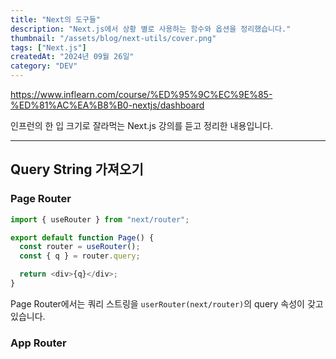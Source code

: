 ```yaml
---
title: "Next의 도구들"
description: "Next.js에서 상황 별로 사용하는 함수와 옵션을 정리했습니다."
thumbnail: "/assets/blog/next-utils/cover.png"
tags: ["Next.js"]
createdAt: "2024년 09월 26일"
category: "DEV"
---
```


https://www.inflearn.com/course/%ED%95%9C%EC%9E%85-%ED%81%AC%EA%B8%B0-nextjs/dashboard

인프런의 한 입 크기로 잘라먹는 Next.js 강의를 듣고 정리한 내용입니다.

---

## Query String 가져오기

### Page Router

```js
import { useRouter } from "next/router";

export default function Page() {
  const router = useRouter();
  const { q } = router.query;

  return <div>{q}</div>;
}
```

Page Router에서는 쿼리 스트링을 `userRouter(next/router)`의 query 속성이 갖고 있습니다.

### App Router
